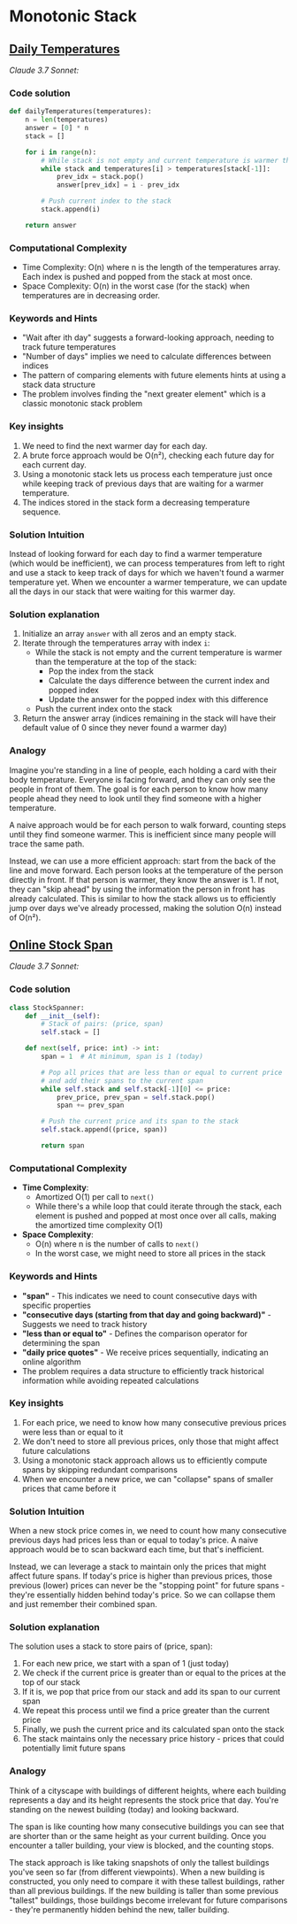 # Monotonic Stack

## [Daily Temperatures](https://leetcode.com/problems/daily-temperatures/?envType=study-plan-v2&envId=leetcode-75)

*Claude 3.7 Sonnet:*

### Code solution
```python
def dailyTemperatures(temperatures):
    n = len(temperatures)
    answer = [0] * n
    stack = []

    for i in range(n):
        # While stack is not empty and current temperature is warmer than the temperature at the stack's top index
        while stack and temperatures[i] > temperatures[stack[-1]]:
            prev_idx = stack.pop()
            answer[prev_idx] = i - prev_idx

        # Push current index to the stack
        stack.append(i)

    return answer
```

### Computational Complexity
- Time Complexity: O(n) where n is the length of the temperatures array. Each index is pushed and popped from the stack at most once.
- Space Complexity: O(n) in the worst case (for the stack) when temperatures are in decreasing order.

### Keywords and Hints
- "Wait after ith day" suggests a forward-looking approach, needing to track future temperatures
- "Number of days" implies we need to calculate differences between indices
- The pattern of comparing elements with future elements hints at using a stack data structure
- The problem involves finding the "next greater element" which is a classic monotonic stack problem

### Key insights
1. We need to find the next warmer day for each day.
2. A brute force approach would be O(n²), checking each future day for each current day.
3. Using a monotonic stack lets us process each temperature just once while keeping track of previous days that are waiting for a warmer temperature.
4. The indices stored in the stack form a decreasing temperature sequence.

### Solution Intuition
Instead of looking forward for each day to find a warmer temperature (which would be inefficient), we can process temperatures from left to right and use a stack to keep track of days for which we haven't found a warmer temperature yet. When we encounter a warmer temperature, we can update all the days in our stack that were waiting for this warmer day.

### Solution explanation
1. Initialize an array `answer` with all zeros and an empty stack.
2. Iterate through the temperatures array with index `i`:
   - While the stack is not empty and the current temperature is warmer than the temperature at the top of the stack:
     - Pop the index from the stack
     - Calculate the days difference between the current index and popped index
     - Update the answer for the popped index with this difference
   - Push the current index onto the stack
3. Return the answer array (indices remaining in the stack will have their default value of 0 since they never found a warmer day)

### Analogy
Imagine you're standing in a line of people, each holding a card with their body temperature. Everyone is facing forward, and they can only see the people in front of them. The goal is for each person to know how many people ahead they need to look until they find someone with a higher temperature.

A naive approach would be for each person to walk forward, counting steps until they find someone warmer. This is inefficient since many people will trace the same path.

Instead, we can use a more efficient approach: start from the back of the line and move forward. Each person looks at the temperature of the person directly in front. If that person is warmer, they know the answer is 1. If not, they can "skip ahead" by using the information the person in front has already calculated. This is similar to how the stack allows us to efficiently jump over days we've already processed, making the solution O(n) instead of O(n²).

## [Online Stock Span](https://leetcode.com/problems/online-stock-span/?envType=study-plan-v2&envId=leetcode-75)

*Claude 3.7 Sonnet:*

### Code solution
```python
class StockSpanner:
    def __init__(self):
        # Stack of pairs: (price, span)
        self.stack = []

    def next(self, price: int) -> int:
        span = 1  # At minimum, span is 1 (today)

        # Pop all prices that are less than or equal to current price
        # and add their spans to the current span
        while self.stack and self.stack[-1][0] <= price:
            prev_price, prev_span = self.stack.pop()
            span += prev_span

        # Push the current price and its span to the stack
        self.stack.append((price, span))

        return span
```

### Computational Complexity
- **Time Complexity**:
  - Amortized O(1) per call to `next()`
  - While there's a while loop that could iterate through the stack, each element is pushed and popped at most once over all calls, making the amortized time complexity O(1)
- **Space Complexity**:
  - O(n) where n is the number of calls to `next()`
  - In the worst case, we might need to store all prices in the stack

### Keywords and Hints
- **"span"** - This indicates we need to count consecutive days with specific properties
- **"consecutive days (starting from that day and going backward)"** - Suggests we need to track history
- **"less than or equal to"** - Defines the comparison operator for determining the span
- **"daily price quotes"** - We receive prices sequentially, indicating an online algorithm
- The problem requires a data structure to efficiently track historical information while avoiding repeated calculations

### Key insights
1. For each price, we need to know how many consecutive previous prices were less than or equal to it
2. We don't need to store all previous prices, only those that might affect future calculations
3. Using a monotonic stack approach allows us to efficiently compute spans by skipping redundant comparisons
4. When we encounter a new price, we can "collapse" spans of smaller prices that came before it

### Solution Intuition
When a new stock price comes in, we need to count how many consecutive previous days had prices less than or equal to today's price. A naive approach would be to scan backward each time, but that's inefficient.

Instead, we can leverage a stack to maintain only the prices that might affect future spans. If today's price is higher than previous prices, those previous (lower) prices can never be the "stopping point" for future spans - they're essentially hidden behind today's price. So we can collapse them and just remember their combined span.

### Solution explanation
The solution uses a stack to store pairs of (price, span):
1. For each new price, we start with a span of 1 (just today)
2. We check if the current price is greater than or equal to the prices at the top of our stack
3. If it is, we pop that price from our stack and add its span to our current span
4. We repeat this process until we find a price greater than the current price
5. Finally, we push the current price and its calculated span onto the stack
6. The stack maintains only the necessary price history - prices that could potentially limit future spans

### Analogy
Think of a cityscape with buildings of different heights, where each building represents a day and its height represents the stock price that day. You're standing on the newest building (today) and looking backward.

The span is like counting how many consecutive buildings you can see that are shorter than or the same height as your current building. Once you encounter a taller building, your view is blocked, and the counting stops.

The stack approach is like taking snapshots of only the tallest buildings you've seen so far (from different viewpoints). When a new building is constructed, you only need to compare it with these tallest buildings, rather than all previous buildings. If the new building is taller than some previous "tallest" buildings, those buildings become irrelevant for future comparisons - they're permanently hidden behind the new, taller building.
